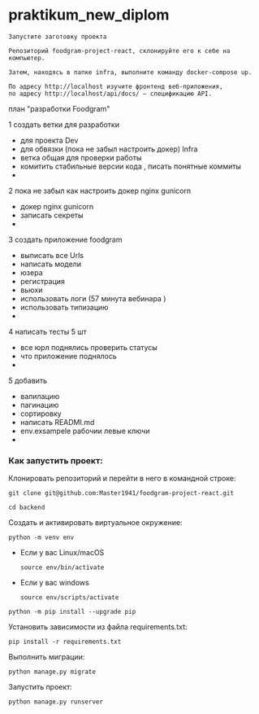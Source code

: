 # praktikum_new_diplom
```
Запустите заготовку проекта

Репозиторий foodgram-project-react, склонируйте его к себе на компьютер.

Затем, находясь в папке infra, выполните команду docker-compose up.

По адресу http://localhost изучите фронтенд веб-приложения,
по адресу http://localhost/api/docs/ — спецификацию API. 
```

план "разработки Foodgram"

1 создать ветки для разработки
  - для проекта Dev
  - для обвязки (пока не забыл настроить докер) Infra
  - ветка общая для проверки работы
  - комитить стабильные версии кода , писать понятные коммиты
  - 

2 пока не забыл как настроить докер nginx gunicorn
  - докер nginx gunicorn
  - записать секреты
  - 

3 создать приложение foodgram
 - выписать все Urls 
 - написать модели
 - юзера 
 - регистрация
 - вьюхи
 - использовать логи (57 минута вебинара )
 - использовать типизацию
 - 

4 написать тесты 5 шт 
 - все юрл поднялись проверить статусы
 - что приложение поднялось
 - 

5 добавить 
 - валилацию 
 - пагинацию 
 - сортировку
 - написать READMI.md
 - env.exsampele рабочии левые ключи
 - 

 ### Как запустить проект:

Клонировать репозиторий и перейти в него в командной строке:

```
git clone git@github.com:Master1941/foodgram-project-react.git

```

```
cd backend
```

Cоздать и активировать виртуальное окружение:

```
python -m venv env
```

* Если у вас Linux/macOS

    ```
    source env/bin/activate
    ```

* Если у вас windows

    ```
    source env/scripts/activate
    ```

```
python -m pip install --upgrade pip
```

Установить зависимости из файла requirements.txt:

```
pip install -r requirements.txt
```

Выполнить миграции:

```
python manage.py migrate
```

Запустить проект:

```
python manage.py runserver
```